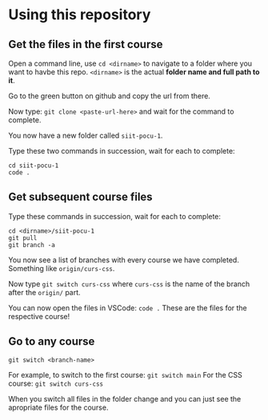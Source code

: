 # Using this repository

## Get the files in the first course

Open a command line, use `cd <dirname>` to navigate to a folder where you want to havbe this repo. `<dirname>` is the actual **folder name and full path to it**.

Go to the green button on github and copy the url from there.

Now type: `git clone <paste-url-here>` and wait for the command to complete.

You now have a new folder called `siit-pocu-1`.

Type these two commands in succession, wait for each to complete:

```
cd siit-pocu-1
code .
```

## Get subsequent course files

Type these commands in succession, wait for each to complete:

```
cd <dirname>/siit-pocu-1
git pull
git branch -a
```

You now see a list of branches with every course we have completed. Something like `origin/curs-css`.

Now type `git switch curs-css` where `curs-css` is the name of the branch after the `origin/` part.

You can now open the files in VSCode: `code .` These are the files for the respective course!

## Go to any course

`git switch <branch-name>`

For example, to switch to the first course: `git switch main`
For the CSS course: `git switch curs-css`

When you switch all files in the folder change and you can just see the apropriate files for the course.
